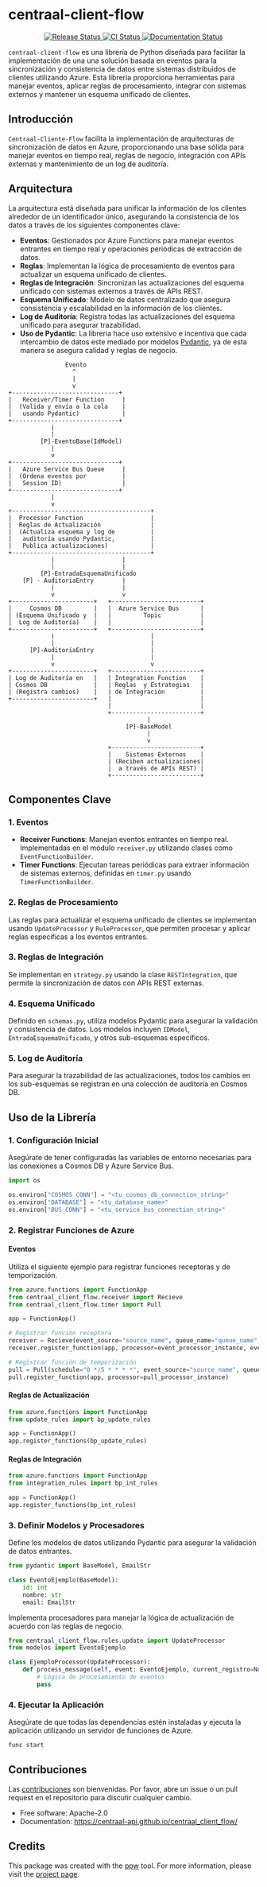 # centraal-client-flow

<p align="center">
<a href="https://pypi.python.org/pypi/centraal_client_flow">
    <img src="https://img.shields.io/pypi/v/centraal_client_flow.svg"
        alt = "Release Status">
</a>

<a href="https://github.com/centraal-api/centraal_client_flow/actions">
    <img src="https://github.com/centraal-api/centraal_client_flow/actions/workflows/main.yml/badge.svg?branch=release" alt="CI Status">
</a>

<a href="https://centraal-api.github.io/centraal_client_flow/">
    <img src="https://img.shields.io/website/https/centraal-api.github.io/centraal_client_flow/index.html.svg?label=docs&down_message=unavailable&up_message=available" alt="Documentation Status">
</a>

</p>


`centraal-client-flow` es una librería de Python diseñada para facilitar la implementación de una una solución basada en eventos para la sincronización y consistencia de datos entre sistemas distribuidos de clientes utilizando Azure. Esta librería proporciona herramientas para manejar eventos, aplicar reglas de procesamiento, integrar con sistemas externos y mantener un esquema unificado de clientes.

## **Introducción**

`Centraal-Cliente-Flow` facilita la implementación de arquitecturas de sincronización de datos en Azure, proporcionando una base sólida para manejar eventos en tiempo real, reglas de negocio, integración con APIs externas y mantenimiento de un log de auditoría.

## **Arquitectura**

La arquitectura está diseñada para unificar la información de los clientes alrededor de un identificador único, asegurando la consistencia de los datos a través de los siguientes componentes clave:

- **Eventos**: Gestionados por Azure Functions para manejar eventos entrantes en tiempo real y operaciones periódicas de extracción de datos.
- **Reglas**: Implementan la lógica de procesamiento de eventos para actualizar un esquema unificado de clientes.
- **Reglas de Integración**: Sincronizan las actualizaciones del esquema unificado con sistemas externos a través de APIs REST.
- **Esquema Unificado**: Modelo de datos centralizado que asegura consistencia y escalabilidad en la información de los clientes.
- **Log de Auditoría**: Registra todas las actualizaciones del esquema unificado para asegurar trazabilidad.
- **Uso de Pydantic**: La libreria hace uso extensivo e incentiva que cada intercambio de datos este mediado por modelos [Pydantic](https://docs.pydantic.dev/latest/), ya de esta manera se asegura calidad y reglas de negocio.

```
                Evento
                  ^
                  |
                  v
+------------------------------+
|   Receiver/Timer Function     |
|  (Valida y envía a la cola    |
|   usando Pydantic)            |
+------------------------------+
            |
            |
         [P]-EventoBase(IdModel)
            |
            v
+------------------------------+
|   Azure Service Bus Queue     |
|  (Ordena eventos por          |
|   Session ID)                 |
+------------------------------+
            |
            v
+---------------------------------------+
|  Processor Function                   |
|  Reglas de Actualización              |
|  (Actualiza esquema y log de          |
|   auditoría usando Pydantic,          |
|   Publica actualizaciones)            |
+---------------------------------------+
            |                   |
            |                   |
         [P]-EntradaEsquemaUnificado
    [P] - AuditoriaEntry        |
            |                   |
            v                   v
+-----------------------+   +-------------------------+
|     Cosmos DB         |   |  Azure Service Bus      |
| (Esquema Unificado y  |   |         Topic           |
|  Log de Auditoría)    |   |                         |
+-----------------------+   +-------------------------+
            |                           |
            |                           |
      [P]-AuditoriaEntry                |
            |                           |
            v                           v
+-----------------------+   +-------------------------+
| Log de Auditoría en   |   | Integration Function    |
| Cosmos DB             |   | Reglas  y Estrategias   |
| (Registra cambios)    |   | de Integración          |
+-----------------------+   |                         |
                            |                         |
                            +-------------------------+
                                       |
                                 [P]-BaseModel
                                       |
                                       v
                            +-------------------------+
                            |    Sistemas Externos    |
                            | (Reciben actualizaciones|
                            |  a través de APIs REST) |
                            +-------------------------+

```

## **Componentes Clave**

### 1. **Eventos**

- **Receiver Functions**: Manejan eventos entrantes en tiempo real. Implementadas en el módulo `receiver.py` utilizando clases como `EventFunctionBuilder`.
- **Timer Functions**: Ejecutan tareas periódicas para extraer información de sistemas externos, definidas en `timer.py` usando `TimerFunctionBuilder`.

### 2. **Reglas de Procesamiento**

Las reglas para actualizar el esquema unificado de clientes se implementan usando `UpdateProcessor` y `RuleProcessor`, que permiten procesar y aplicar reglas específicas a los eventos entrantes.

### 3. **Reglas de Integración**

Se implementan en `strategy.py` usando la clase `RESTIntegration`, que permite la sincronización de datos con APIs REST externas.

### 4. **Esquema Unificado**

Definido en `schemas.py`, utiliza modelos Pydantic para asegurar la validación y consistencia de datos. Los modelos incluyen `IDModel`, `EntradaEsquemaUnificado`, y otros sub-esquemas específicos.

### 5. **Log de Auditoría**

Para asegurar la trazabilidad de las actualizaciones, todos los cambios en los sub-esquemas se registran en una colección de auditoría en Cosmos DB.

## **Uso de la Librería**

### 1. **Configuración Inicial**

Asegúrate de tener configuradas las variables de entorno necesarias para las conexiones a Cosmos DB y Azure Service Bus.

```python
import os

os.environ["COSMOS_CONN"] = "<tu_cosmos_db_connection_string>"
os.environ["DATABASE"] = "<tu_database_name>"
os.environ["BUS_CONN"] = "<tu_service_bus_connection_string>"
```

### 2. **Registrar Funciones de Azure**

#### Eventos

Utiliza el siguiente ejemplo para registrar funciones receptoras y de temporización.

```python
from azure.functions import FunctionApp
from centraal_client_flow.receiver import Recieve
from centraal_client_flow.timer import Pull

app = FunctionApp()

# Registrar función receptora
receiver = Recieve(event_source="source_name", queue_name="queue_name", service_bus_client=service_bus_client_instance)
receiver.register_function(app, processor=event_processor_instance, event_model=event_model_instance)

# Registrar función de temporización
pull = Pull(schedule="0 */5 * * * *", event_source="source_name", queue_name="queue_name", service_bus_client=service_bus_client_instance)
pull.register_function(app, processor=pull_processor_instance)
```

#### Reglas de Actualización

```python
from azure.functions import FunctionApp
from update_rules import bp_update_rules

app = FunctionApp()
app.register_functions(bp_update_rules)
```

#### Reglas de Integración

```python
from azure.functions import FunctionApp
from integration_rules import bp_int_rules

app = FunctionApp()
app.register_functions(bp_int_rules)
```

### 3. **Definir Modelos y Procesadores**

Define los modelos de datos utilizando Pydantic para asegurar la validación de datos entrantes.

```python
from pydantic import BaseModel, EmailStr

class EventoEjemplo(BaseModel):
    id: int
    nombre: str
    email: EmailStr
```

Implementa procesadores para manejar la lógica de actualización de acuerdo con las reglas de negocio.

```python
from centraal_client_flow.rules.update import UpdateProcessor
from modelos import EventoEjemplo

class EjemploProcessor(UpdateProcessor):
    def process_message(self, event: EventoEjemplo, current_registro=None):
        # Lógica de procesamiento de eventos
        pass
```

### 4. **Ejecutar la Aplicación**

Asegúrate de que todas las dependencias estén instaladas y ejecuta la aplicación utilizando un servidor de funciones de Azure.

```bash
func start
```

## **Contribuciones**

Las [contribuciones](./CONTRIBUTING.md) son bienvenidas. Por favor, abre un issue o un pull request en el repositorio para discutir cualquier cambio.

* Free software: Apache-2.0
* Documentation: <https://centraal-api.github.io/centraal_client_flow/>


## Credits

This package was created with the [ppw](https://zillionare.github.io/python-project-wizard) tool. For more information, please visit the [project page](https://zillionare.github.io/python-project-wizard/).


